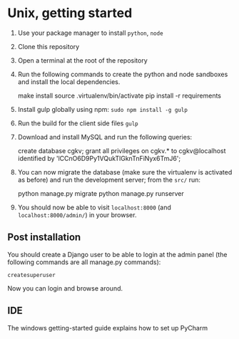 # Unix, getting started

1. Use your package manager to install `python`, `node`
2. Clone this repository
3. Open a terminal at the root of the repository
4. Run the following commands to create the python and node sandboxes and install the local
   dependencies.

    make install
	  source .virtualenv/bin/activate
	  pip install -r requirements

5. Install gulp globally using npm: `sudo npm install -g gulp`

6. Run the build for the client side files `gulp`

7. Download and install MySQL and run the following queries:

    create database cgkv;
    grant all privileges on cgkv.* to cgkv@localhost identified by 'lCCnO6D9Py1VQukTlGknTnFiNyx6TmJ6';

8.  You can now migrate the database (make sure the virtualenv is activated as before) and
    run the development server; from the `src/` run:

    python manage.py migrate
	  python manage.py runserver

9.  You should now be able to visit `localhost:8000` (and `localhost:8000/admin/`) in your browser.

## Post installation

You should create a Django user to be able to login at the admin panel (the following commands are
all manage.py commands):

    createsuperuser

Now you can login and browse around.

## IDE

The windows getting-started guide explains how to set up PyCharm
